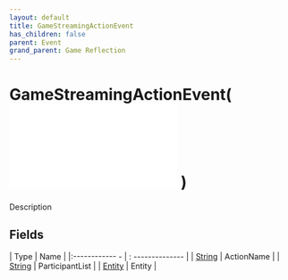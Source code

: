 ```yaml
---
layout: default
title: GameStreamingActionEvent
has_children: false
parent: Event
grand_parent: Game Reflection
---
```

# GameStreamingActionEvent( ![ EntityEventBase ](game-reflection/events/entity_event_base.md) )
Description 

## Fields
| Type | Name |
|:------------ - | : -------------- |
| [String](game-reflection/components/string.md) | ActionName |
| [String](game-reflection/components/string.md) | ParticipantList |
| [Entity](game-reflection/classes/entity.md) | Entity |
